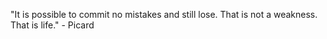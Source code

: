 "It is possible to commit no mistakes and still lose. That is not a weakness. That is life." - Picard

